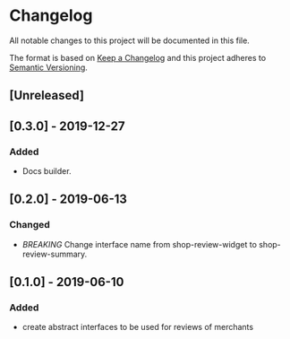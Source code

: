 # Changelog

All notable changes to this project will be documented in this file.

The format is based on [Keep a Changelog](http://keepachangelog.com/en/1.0.0/)
and this project adheres to [Semantic Versioning](http://semver.org/spec/v2.0.0.html).

## [Unreleased]

## [0.3.0] - 2019-12-27
### Added
- Docs builder.

## [0.2.0] - 2019-06-13

### Changed

- *BREAKING* Change interface name from shop-review-widget to shop-review-summary.

## [0.1.0] - 2019-06-10

### Added
- create abstract interfaces to be used for reviews of merchants
